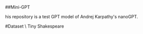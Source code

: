 ##Mini-GPT

his repository is a test GPT model of Andrej Karpathy's nanoGPT. 


#Dataset
\\ Tiny Shakespeare
